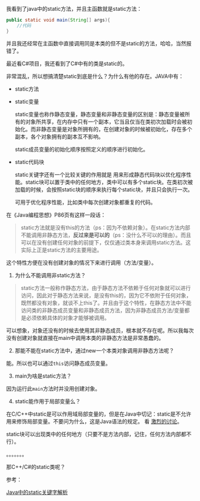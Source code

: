 我看到了java中的static方法，并且主函数就是static方法：

```java
public static void main(String[] args){
    //代码
}
```

并且我还经常在主函数中直接调用同是本类的但不是static的方法，哈哈，当然报错了。

最近看C#项目，我还看到了C#中有的类是static的。

非常混乱，所以想搞清楚static到底是什么？为什么有他的存在。JAVA中有：

+ static方法

+ static变量

  static变量也称作静态变量，静态变量和非静态变量的区别是：静态变量被所有的对象所共享，在内存中只有一个副本，它当且仅当在类初次加载时会被初始化。而非静态变量是对象所拥有的，在创建对象的时候被初始化，存在多个副本，各个对象拥有的副本互不影响。

  static成员变量的初始化顺序按照定义的顺序进行初始化。

+ static代码块

  static关键字还有一个比较关键的作用就是 用来形成静态代码块以优化程序性能。static块可以置于类中的任何地方，类中可以有多个static块。在类初次被加载的时候，会按照static块的顺序来执行每个static块，并且只会执行一次。 

  可用于优化程序性能，比如类中每次创建对象都重复的代码。

在《Java编程思想》P86页有这样一段话：

>  static方法就是没有this的方法（ps：因为不依赖对象）。在static方法内部不能调用非静态方法，**反过来是可以的**（ps：没什么不可以的理由）。而且可以在没有创建任何对象的前提下，仅仅通过类本身来调用static方法。这实际上正是static方法的主要用途。

这个特性方便在没有创建对象的情况下来进行调用（方法/变量）。 

1. 为什么不能调用非static方法？

> static方法一般称作静态方法，由于静态方法不依赖于任何对象就可以进行访问，因此对于静态方法来说，是没有this的，因为它不依附于任何对象，既然都没有对象，就谈不上this了。并且由于这个特性，在静态方法中不能访问类的非静态成员变量和非静态成员方法，因为非静态成员方法/变量都是必须依赖具体的对象才能够被调用。 

可以想象，对象还没有的时候去使用其非静态成员，根本就不存在呢。所以我每次没有创建对象就直接在main中调用本类的非静态方法是非常愚蠢的。

2. 那能不能在static方法中，通过new一个本类对象调用非静态方法呢？

能。所以也可以通过`this`访问静态成员变量。

3. main为啥是static方法？

因为运行此`main`方法时并没用创建对象。

4. static能作用于局部变量么？ 

在C/C++中static是可以作用域局部变量的，但是在Java中切记：static是不允许用来修饰局部变量。不要问为什么，这是Java语法的规定。 看 [激烈的讨论](http://www.debugease.com/j2se/178932.html)。

static块可以出现类中的任何地方（只要不是方法内部，记住，任何方法内部都不行）。







。。。。。。。

那C++/C#的static类呢？





参考：

[Java中的static关键字解析](https://www.cnblogs.com/dolphin0520/p/3799052.html)

